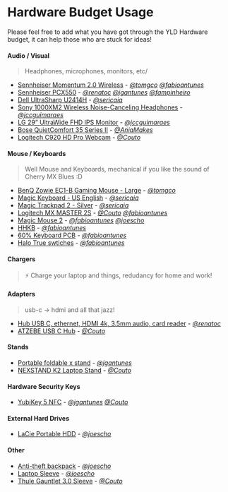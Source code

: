 # Hardware Budget Usage

Please feel free to add what you have got through the YLD Hardware budget, it can help those who are stuck for ideas!

#### Audio / Visual

> Headphones, microphones, monitors, etc/

- [Sennheiser Momentum 2.0 Wireless](https://en-uk.sennheiser.com/momentum-wireless) - *[@tomgco](https://github.com/tomgco)* *[@fabioantunes](https://github.com/fabioantunes)*
- [Sennheiser PCX550](https://www.amazon.es/gp/product/B01E3XLNA0/ref=ppx_yo_dt_b_asin_title_o01_s00?ie=UTF8&psc=1) - *[@renatoc](https://github.com/renatoc)* *[@jgantunes](https://github.com/jgantunes)* *[@fampinheiro](https://github.com/fampinheiro)*
- [Dell UltraSharp U2414H](https://www.amazon.com/Dell-UltraSharp-U2414H-Screen-Monitor/dp/B00GTV05XG) - *[@sericaia](https://github.com/sericaia)*
- [Sony 1000XM2 Wireless Noise-Canceling Headphones](https://www.sony.com/electronics/headband-headphones/wh-1000xm2) - *[@jccguimaraes](https://github.com/jccguimaraes)*
- [LG 29” UltraWide FHD IPS Monitor](https://www.lg.com/uk/monitors/lg-29WK600) - *[@jccguimaraes](https://github.com/jccguimaraes)*
- [Bose QuietComfort 35 Series II](https://www.amazon.co.uk/gp/product/B0756CYWWD) - *[@AniaMakes](https://github.com/AniaMakes)*
- [Logitech C920 HD Pro Webcam](https://www.amazon.co.uk/Logitech-C920-Pro-Webcam-Recording/dp/B006A2Q81M/) - *[@Couto](https://github.com/Couto)*

#### Mouse / Keyboards

> Well Mouse and Keyboards, mechanical if you like the sound of Cherry MX Blues :D

- [BenQ Zowie EC1-B Gaming Mouse - Large](https://zowie.benq.com/en-nl/product/mouse/ec/ec1-b.html) - *[@tomgco](https://github.com/tomgco)*
- [Magic Keyboard - US English](https://www.apple.com/shop/product/MLA22LL/A/magic-keyboard-us-english) - *[@sericaia](https://github.com/sericaia)*
- [Magic Trackpad 2 - Silver](https://www.apple.com/shop/product/MJ2R2LL/A/magic-trackpad-2-silver) - *[@sericaia](https://github.com/sericaia)*
- [Logitech MX MASTER 2S](https://www.logitech.com/en-gb/product/mx-master-2s-flow) - *[@Couto](https://github.com/Couto)* *[@fabioantunes](https://github.com/fabioantunes)*
- [Magic Mouse 2](https://www.apple.com/uk/shop/product/MLA02Z/A/magic-mouse-2-silver) - *[@fabioantunes](https://github.com/fabioantunes)* *[@joescho](https://github.com/joescho)*
- [HHKB](https://www.hhkeyboard.com/uk/emea/) - *[@fabioantunes](https://github.com/fabioantunes)*
- [60% Keyboard PCB](https://www.aliexpress.com/item/DZ60-Custom-mechanical-keyboard-PCB-60-keyboard-support-arrow-key/32824638057.html?spm=a2g0s.9042311.0.0.3da24c4dfgMCWH) - *[@fabioantunes](https://github.com/fabioantunes)*
- [Halo True swtiches](https://drop.com/buy/76410) - *[@fabioantunes](https://github.com/fabioantunes)*

#### Chargers

> ⚡ Charge your laptop and things, redudancy for home and work!


#### Adapters

> usb-c -> hdmi and all that jazz!

- [Hub USB C, ethernet, HDMI 4k, 3.5mm audio, card reader](https://www.amazon.es/gp/product/B07GKXN841/ref=ppx_yo_dt_b_asin_title_o01_s00?ie=UTF8&psc=1) - *[@renatoc](https://github.com/renatoc)*
- [ATZEBE USB C Hub](https://www.amazon.co.uk/gp/product/B07H6996RW/) - *[@Couto](https://github.com/Couto)*



#### Stands

- [Portable foldable x stand](https://www.amazon.co.uk/gp/product/B007BD16KC/ref=ppx_yo_dt_b_asin_title_o00_s00?ie=UTF8&psc=1) - *[@jgantunes](https://github.com/jgantunes)*
- [NEXSTAND K2 Laptop Stand](https://www.amazon.co.uk/gp/product/B01HHYQBB8/) - *[@Couto](https://github.com/Couto)*


#### Hardware Security Keys

- [YubiKey 5 NFC](https://www.yubico.com/product/yubikey-5-nfc/#yubikey-5-nfc) - *[@jgantunes](https://github.com/jgantunes)* *[@Couto](https://github.com/Couto)*


#### External Hard Drives

- [LaCie Portable HDD](https://www.amazon.co.uk/dp/B01EIP37IY) - *[@joescho](https://github.com/joescho)*


#### Other

- [Anti-theft backpack](https://www.amazon.co.uk/gp/product/B0787S45H5) - *[@joescho](https://github.com/joescho)*
- [Laptop Sleeve](https://www.amazon.co.uk/gp/product/B07D27CRMT) - *[@joescho](https://github.com/joescho)*
- [Thule Gauntlet 3.0 Sleeve](https://www.amazon.co.uk/gp/product/B00R8KA2P8) - *[@Couto](https://github.com/Couto)*
